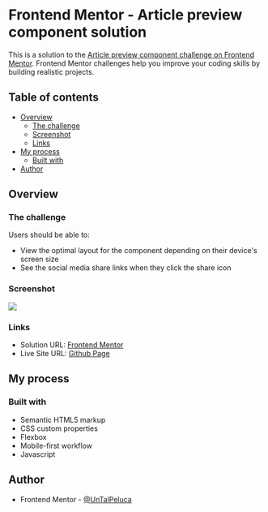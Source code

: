 # Frontend Mentor - Article preview component solution

This is a solution to the [Article preview component challenge on Frontend Mentor](https://www.frontendmentor.io/challenges/article-preview-component-dYBN_pYFT). Frontend Mentor challenges help you improve your coding skills by building realistic projects. 

## Table of contents

- [Overview](#overview)
  - [The challenge](#the-challenge)
  - [Screenshot](#screenshot)
  - [Links](#links)
- [My process](#my-process)
  - [Built with](#built-with)
- [Author](#author)

## Overview

### The challenge

Users should be able to:

- View the optimal layout for the component depending on their device's screen size
- See the social media share links when they click the share icon

### Screenshot

![](./screenshot.jpg)

### Links

- Solution URL: [Frontend Mentor](https://www.frontendmentor.io/solutions/article-component-If8VhvrTX)
- Live Site URL: [Github Page](https://untalpeluca.github.io/ArticlePreviewComponent/)

## My process

### Built with

- Semantic HTML5 markup
- CSS custom properties
- Flexbox
- Mobile-first workflow
- Javascript

## Author

- Frontend Mentor - [@UnTalPeluca](https://www.frontendmentor.io/profile/untalpeluca)